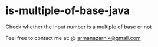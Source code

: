# is-multiple-of-base-java
Check whether the input number is a multiple of base or not


Feel free to contact me at:
@ armanazarnik@gmail.com
